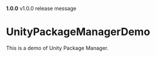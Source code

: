 **1.0.0** 
v1.0.0 release message

# UnityPackageManagerDemo
This is a demo of  Unity Package Manager.
